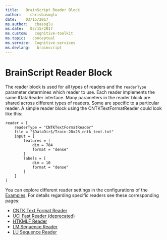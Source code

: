 ```yaml
---
title:   BrainScript Reader Block
author:    chrisbasoglu
date:    03/15/2017
ms.author:   cbasoglu
ms.date:   03/15/2017
ms.custom:   cognitive-toolkit
ms.topic:   conceptual
ms.service:  Cognitive-services
ms.devlang:   brainscript
---
```


# BrainScript Reader Block 

The reader block is used for all types of readers and the `readerType`  parameter determines which reader to use. Each reader implements the same IDataReader interface. Many parameters in the reader block are shared across different types of readers. Some are specific to a particular reader. A simple reader block using the CNTKTextFormatReader could look like this:

    reader = [
        readerType = "CNTKTextFormatReader"
        file = "$DataDir$/Train-28x28_cntk_text.txt"
        input = [
            features = [
                dim = 784
                format = "dense"
            ]
            labels = [
                dim = 10
                format = "dense"
            ]
        ]
    ]

You can explore different reader settings in the configurations of the [Examples](./Examples.md). For details regarding specific readers see these corresponding pages:

* [CNTK Text Format Reader](./BrainScript-CNTKTextFormat-Reader.md)
* [UCI Fast Reader (deprecated)](./BrainScript-UCI-Fast-Reader.md)
* [HTKMLF Reader](./BrainScript-HTKMLF-Reader.md)
* [LM Sequence Reader](./BrainScript-LM-Sequence-Reader.md)
* [LU Sequence Reader](./BrainScript-LU-Sequence-Reader.md)
